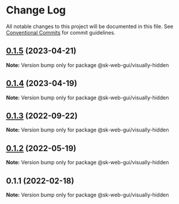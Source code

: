 # Change Log

All notable changes to this project will be documented in this file.
See [Conventional Commits](https://conventionalcommits.org) for commit guidelines.

## [0.1.5](https://github.com/Sundsvallskommun/web-shared-components/compare/@sk-web-gui/visually-hidden@0.1.4...@sk-web-gui/visually-hidden@0.1.5) (2023-04-21)

**Note:** Version bump only for package @sk-web-gui/visually-hidden

## [0.1.4](https://github.com/Sundsvallskommun/web-shared-components/compare/@sk-web-gui/visually-hidden@0.1.3...@sk-web-gui/visually-hidden@0.1.4) (2023-04-19)

**Note:** Version bump only for package @sk-web-gui/visually-hidden

## [0.1.3](https://github.com/Sundsvallskommun/web-shared-components/compare/@sk-web-gui/visually-hidden@0.1.2...@sk-web-gui/visually-hidden@0.1.3) (2022-09-22)

**Note:** Version bump only for package @sk-web-gui/visually-hidden

## [0.1.2](https://github.com/Sundsvallskommun/web-shared-components/compare/@sk-web-gui/visually-hidden@0.1.1...@sk-web-gui/visually-hidden@0.1.2) (2022-05-19)

**Note:** Version bump only for package @sk-web-gui/visually-hidden

## 0.1.1 (2022-02-18)

**Note:** Version bump only for package @sk-web-gui/visually-hidden
